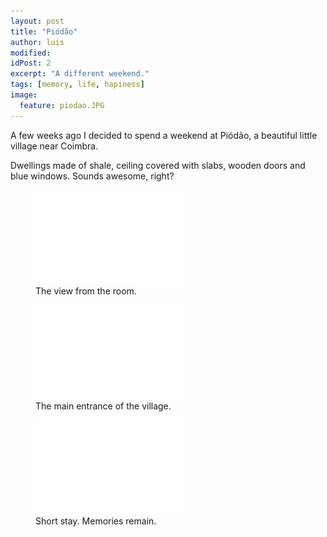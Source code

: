 ```yaml
---
layout: post
title: "Piódão"
author: luis
modified:
idPost: 2
excerpt: "A different weekend."
tags: [memory, life, hapiness]
image:
  feature: piodao.JPG
---
```


A few weeks ago I decided to spend a weekend at Piódão, a beautiful little village near Coimbra.

Dwellings made of shale, ceiling covered with slabs, wooden doors and blue windows. Sounds awesome, right?


<figure>
	<a href="../images/piodao/room.JPG"><img src="../images/blank.JPG" alt="" data-echo="../images/piodao/room.JPG"></a>
	<figcaption>The view from the room.</figcaption>
</figure>

<figure>
	<a href="../images/piodao/hall.JPG"><img src="../images/blank.JPG" alt="" data-echo="../images/piodao/hall.JPG"></a>
	<figcaption>The main entrance of the village.</figcaption>
</figure>

<figure>
	<a href="../images/piodao/final.JPG"><img src="../images/blank.JPG" alt="" data-echo="../images/piodao/final.JPG"></a>
	<figcaption>Short stay. Memories remain.</figcaption>
</figure>


